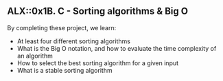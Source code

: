 ## ALX::0x1B. C - Sorting algorithms & Big O

By completing these project, we learn:
- At least four different sorting algorithms
- What is the Big O notation, and how to evaluate the time complexity of an algorithm
- How to select the best sorting algorithm for a given input
- What is a stable sorting algorithm

